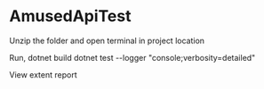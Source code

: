 # AmusedApiTest

Unzip the folder and open terminal in project location

Run,
dotnet build
dotnet test --logger "console;verbosity=detailed"

View extent report
